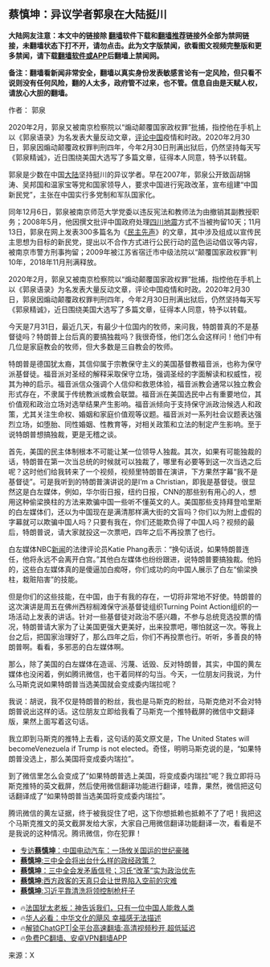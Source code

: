 <!-- 面包屑导航 --> <h2>蔡慎坤：异议学者郭泉在大陆挺川</h2> <p class="notice"><b>大陆网友注意：本文中的链接除 <a href="https://github.com/bannedbook/fanqiang" >翻墙</a>软件下载和<a href="https://github.com/killgcd/justmysocks/blob/master/README.md">翻墙推荐</a>链接外全部为禁网链接，未翻墙状态下打不开，请勿点击。此为文字版禁闻，欲看图文视频完整版和更多禁闻，请下载<a href="https://github.com/bannedbook/fanqiang">翻墙软件或APP</a>后翻墙上禁闻网。</p><p>备注：翻墙看新闻非常安全，翻墙以真实身份发表敏感言论有一定风险，但只看不说则没有任何风险，翻的人太多，政府管不过来，也不管。信息自由是天赋人权，请放心大胆的翻墙。</b></p>  <div class="entry"> <p>作者： 郭泉</p> <p id="summary">2020年2月，郭泉又被南京检察院以“煽动颠覆国家政权罪”批捕，指控他在手机上以《郭泉语录》为名发表大量反动文章，<span class='wp_keywordlink_affiliate'><a href="https://www.bannedbook.org/bnews/comments/" title="新闻评论" target="_blank">评论</a></span><span class='wp_keywordlink_affiliate'><a href="https://www.bannedbook.org/" title="中国" target="_blank">中国</a></span>疫情和时政。2020年2月30日，郭泉因煽动颠覆政权罪判刑四年，今年2月30日刑满出狱后，仍然坚持每天写《郭泉精诚》，近日围绕美国大选写了多篇文章，征得本人同意，特予以转载。</p> <p>郭泉是少数在中国<span class='wp_keywordlink_affiliate'><a href="https://www.bannedbook.org/" title="大陆" target="_blank">大陆</a></span>坚持挺川的异议学者。早在2007年，郭泉公开致函胡锦涛、吴邦国和温家宝等党和国家领导人，要求中国进行宪政改革，宣布组建“中国新民党”，主张在中国实行多党制和军队国家化。</p> <p>同年12月6日，郭泉被南京师范大学党委以违反宪法和教师法为由撤销其副教授职务；2008年5月，他因撰文批评中国政府处理<span class='wp_keywordlink'><a href="https://www.bannedbook.org/forum11/topic347.html" title="四川地震一些华人兴高采烈？" target="_blank">四川地震</a></span>方式不当被拘留10天；11月13日，郭泉在网上发表300多篇名为《<span class='wp_keywordlink'><a href="https://www.bannedbook.org/forum2/topic193.html" title="郭泉  民主先声" target="_blank">民主先声</a></span>》的文章，其中涉及组成以宣传民主思想为目标的新民党，提出以不合作方式进行公民行动的蓝色运动倡议等内容，被南京市警方刑事拘留；2009年被江苏省宿迁市中级法院以“颠覆国家政权罪”判10年，2018年11月刑满释放。</p>  <p>2020年2月，郭泉又被南京检察院以“煽动颠覆国家政权罪”批捕，指控他在手机上以《郭泉语录》为名发表大量反动文章，评论中国疫情和时政。2020年2月30日，郭泉因煽动颠覆政权罪判刑四年，今年2月30日刑满出狱后，仍然坚持每天写《郭泉精诚》，近日围绕美国大选写了多篇文章，征得本人同意，特予以转载。</p> <p>今天是7月31日，最近几天，有最少十位国内的牧师，来问我，特朗普真的不是基督徒吗？特朗普上台后真的要搞独裁吗？我很奇怪，他们怎么会这样问！他们中有几位是家庭教会的牧师，但大多数是三自教会的牧师。</p> <p>特朗普是德国犹太裔，其信仰属于宗教保守主义的美国基督教福音派，也称为保守派基督徒。福音派对圣经的解释采取保守立场，强调圣经的字面解读和权威性，视其为神的启示。福音派信众强调个人信仰和救恩体验，福音派教会通常以独立教会形式存在，不隶属于传统教派或教会联盟。福音派在美国选民中占有重要地位，其价值观和政治立场对选举结果产生影响。福音派倾向于支持保守派政治候选人和政策，尤其关注生命权、婚姻和家庭价值观等议题。福音派对一系列社会议题表达强烈立场，如堕胎、同性婚姻、性教育等，对相关政策和立法的制定产生影响。至于说特朗普想搞独裁，更是无稽之谈。</p> <p>首先，美国的民主体制根本不可能让某一位领导人独裁。其次，如果有可能独裁的话，特朗普在第一次当总统的时候就可以独裁了，哪里有必要等到这一次当选之后呢？这时他们给我转来了一个视频，视频里特朗普在演讲，下方果然字幕“我不是基督徒”。可是我听到的特朗普演讲说的是I&#8217;m a Christian，即我是基督徒。很显然这是白左媒体，例如，华尔街日报，纽约日报，CNN的那些别有用心的人，想用这种偷梁换柱的方法来欺骗中国一些听不懂英文的人。美国那些支持拜登哈里斯的白左媒体们，还以为中国现在是满清那样满大街的文盲吗？你们以为附上虚假的字幕就可以欺骗中国人吗？只要有我在，你们还能欺负得了中国人吗？视频的最后，特朗普说，请大家就投这一次票吧，四年之后不再投票了也行。</p>  <p>白左媒体NBC<span class='wp_keywordlink_affiliate'><a href="https://www.bannedbook.org/" title="新闻">新闻</a></span>的法律评论员Katie Phang表示：“换句话说，如果特朗普连任，他将永远不会离开白宫。”其他白左媒体也纷纷跟进，说特朗普要搞独裁。他妈的，这些白左媒体真的是傻逼加白痴呀，你们成功的向中国人展示了白左“偷梁换柱，栽赃陷害”的技能。</p> <p>但是你们的这些技能，在中国，由于有我的存在，一切将非常地不好使。特朗普的这次演讲是周五在佛州西棕榈滩保守派基督徒组织Turning Point Action组织的一场活动上发表的讲话。针对一些基督徒对政治不感兴趣，不参与总统竞选投票的情况，特朗普请大家为了让美国更强大更美好，出来投票吧，哪怕就这一次。等我上台之后，把国家治理好了，那么四年之后，你们不再投票也行。听听，多善良的特朗普啊。看看，多邪恶的白左媒体啊。</p> <p>那么，除了美国的白左媒体在造谣、污蔑、诋毁、反对特朗普，其实，中国的黄左媒体也没闲着，例如腾讯微信，也干着同样的勾当。今天，一位朋友问我说，为什么马斯克说如果特朗普当选美国就会变成委内瑞拉呢？</p> <p>我说：胡说，我不仅是特朗普的粉丝，我也是马斯克的粉丝，马斯克绝对不会对特朗普说出这样的话。这位朋友立即给我看了马斯克一个推特截屏的微信中文翻译版，果然上面写着这句话。</p>  <p>我立即到马斯克的推特上去看，这句话的英文原文是，The United States will becomeⅤenezuela if Trump is not elected。奇怪，明明马斯克说的是，“如果特朗普没选上，那么美国将变成委内瑞拉”。</p> <p>到了微信里怎么会变成了“如果特朗普选上美国，将变成委内瑞拉”呢？我立即将马斯克推特的英文截屏，然后使用微信翻译功能进行翻译，哇靠，果然，微信把这句话翻译成了“如果特朗普当选美国将变成委内瑞拉”。</p> <p>腾讯微信的黄左证据，终于被我捉住了吧，这下你想抵赖也抵赖不了了吧！我把这个马斯克推文的英文截屏发给大家，大家自己用微信翻译功能翻译一次，看看是不是我说的这种情况。腾讯微信，你在犯罪！</p> <p></p>  <!--<div id="taboola-mid-1"></div>--><ul class='op-related-articles' title='相关阅读'> <li><a href='https://www.bannedbook.org/bnews/bannedvideo/20240802/2069630.html' target='_blank'>专访<b>蔡慎坤</b>：中国电动汽车：一场攸关国运的世纪豪赌</a></li> <li><a href='https://www.bannedbook.org/bnews/comments/20240718/2063574.html' target='_blank'><b>蔡慎坤</b>:三中全会将出台什么样的政经政策？</a></li> <li><a href='https://www.bannedbook.org/bnews/comments/20240717/2063159.html' target='_blank'><b>蔡慎坤</b>：三中全会发矛盾信号；习氏“改革”实为政治优先</a></li> <li><a href='https://www.bannedbook.org/bnews/comments/20240704/2058016.html' target='_blank'><b>蔡慎坤</b>:西方政客的天真只会让世界陷入空前的灾难</a></li> <li><a href='https://www.bannedbook.org/bnews/comments/20240629/2056024.html' target='_blank'><b>蔡慎坤</b>:习近平靠清洗将领控制枪杆子</a></li> </ul> <ul class="texttj"> <li>🔥<a href="https://www.bannedbook.org/bnews/ssgc/20230219/1850782.html" target="_blank">法国犹太老板：神告诉我们，只有一位中国人能救人类</a></li> <li>🔥<a href="https://www.bannedbook.org/bnews/comments/20220220/1694796.html" target="_blank">华人必看：中华文化的飓风 幸福感无法描述</a></li> <li>🔥<a href="https://github.com/bannedbook/fanqiang/wiki/V2ray%E6%9C%BA%E5%9C%BA" target="_blank">解锁ChatGPT|全平台高速翻墙:高清视频秒开,超低延迟</a></li> <li>🔥<a href="https://github.com/bannedbook/fanqiang/wiki/%E7%A6%81%E9%97%BB%E7%BD%91%E5%AE%89%E5%8D%93%E7%BF%BB%E5%A2%99%E6%96%B0%E9%97%BBAPP" target="_blank">免费PC翻墙、安卓VPN翻墙APP</a></li> </ul><p class="src-info">来源：X </p><a name='sharetosocial'></a> <div style="margin-bottom:5px;padding-bottom:5px;clear:both"> <div id="archive-pix-1" class="banner-ads"> <!-- AuctionX Display platform tag START --> <div id="27602x728x90x621x_ADSLOT1" clicktrack="%%CLICK_URL_ESC%%"></div>  <!-- AuctionX Display platform tag END --> </div> <div id="archive-pix-2" class="banner-ads"> <!-- AuctionX Display platform tag START --> <div id="27556x300x250x621x_ADSLOT1" clicktrack="%%CLICK_URL_ESC%%" style="margin:0 auto;text-align:center"></div>  <!-- AuctionX Display platform tag END --> </div> </div>  <div id="archive-pix-1" class="banner-ads"> <!-- AuctionX Display platform tag START --> <div id="27603x728x90x621x_ADSLOT1" clicktrack="%%CLICK_URL_ESC%%"></div>  <!-- AuctionX Display platform tag END --> </div> </div><!--END ENTRY--> 
